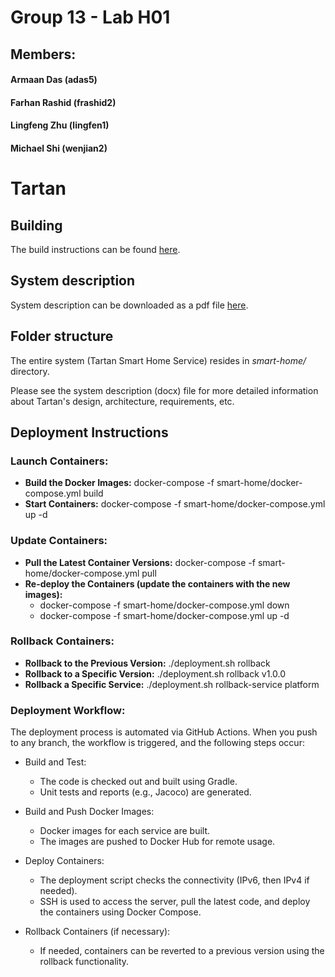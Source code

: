 # Group 13 - Lab H01
## Members:

#### Armaan Das (adas5)

#### Farhan Rashid (frashid2)

#### Lingfeng Zhu (lingfen1)

#### Michael Shi (wenjian2)


# Tartan

## Building

The build instructions can be found [here](./docs/build_instructions.md).

## System description

System description can be downloaded as a pdf file
[here](./docs/TartanSystemDescription.pdf).

## Folder structure

The entire system (Tartan Smart Home Service) resides in *smart-home/*
directory.

Please see the system description (docx) file for more detailed information
about Tartan's design, architecture, requirements, etc.

## Deployment Instructions

### Launch Containers:
- **Build the Docker Images:** docker-compose -f smart-home/docker-compose.yml build
- **Start Containers:** docker-compose -f smart-home/docker-compose.yml up -d

### Update Containers:
- **Pull the Latest Container Versions:** docker-compose -f smart-home/docker-compose.yml pull
- **Re-deploy the Containers (update the containers with the new images):**
    - docker-compose -f smart-home/docker-compose.yml down
    - docker-compose -f smart-home/docker-compose.yml up -d

### Rollback Containers:
- **Rollback to the Previous Version:** ./deployment.sh rollback
- **Rollback to a Specific Version:** ./deployment.sh rollback v1.0.0
- **Rollback a Specific Service:** ./deployment.sh rollback-service platform

### Deployment Workflow:
The deployment process is automated via GitHub Actions. When you push to any branch, the workflow is triggered, and the following steps occur:

- Build and Test:
  - The code is checked out and built using Gradle.
  - Unit tests and reports (e.g., Jacoco) are generated.

- Build and Push Docker Images:
  - Docker images for each service are built.
  - The images are pushed to Docker Hub for remote usage.

- Deploy Containers:
  - The deployment script checks the connectivity (IPv6, then IPv4 if needed).
  - SSH is used to access the server, pull the latest code, and deploy the containers using Docker Compose.

- Rollback Containers (if necessary):
  - If needed, containers can be reverted to a previous version using the rollback functionality.
